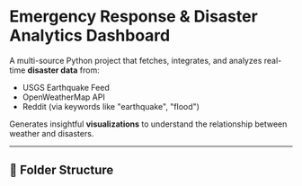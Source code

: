
#  Emergency Response & Disaster Analytics Dashboard

A multi-source Python project that fetches, integrates, and analyzes real-time **disaster data** from:
-  USGS Earthquake Feed
-  OpenWeatherMap API
-  Reddit (via keywords like "earthquake", "flood")

Generates insightful **visualizations** to understand the relationship between weather and disasters.

---

## 📁 Folder Structure



